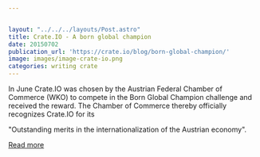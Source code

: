```yaml
---


layout: "../../../layouts/Post.astro"
title: Crate.IO - A born global champion
date: 20150702
publication_url: 'https://crate.io/blog/born-global-champion/'
image: images/image-crate-io.png
categories: writing crate
---
```


In June Crate.IO was chosen by the Austrian Federal Chamber of Commerce (WKO) to compete in the Born Global Champion challenge and received the reward. The Chamber of Commerce thereby officially recognizes Crate.IO for its

"Outstanding merits in the internationalization of the Austrian economy".

[Read more](https://crate.io/blog/born-global-champion/)
